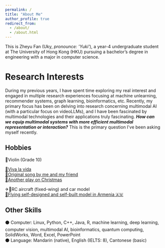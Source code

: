 ```yaml
---
permalink: /
title: "About Me"
author_profile: true
redirect_from: 
  - /about/
  - /about.html
---
```


This is Zheyu Fan (Uky, _pronounce: 'Yuki'_), a year-4 undergraduate student at The University of Hong Kong (HKU) pursuing a bachelor’s degree in engineering with a major in computer science. 



Research Interests
======
During my previous years, I have spent time exploring my real interest and engaged in multiple research experiences focusing at machine unlearning, recommender systems, graph learning, bioinformatics, etc. Recently, my primary focus has been on delving into research concerning multimodal AI (with a particular focus on videoLLMs), and I have been fascinated by multimodal technologies and their applications truly fascinating. **_How can we equip multimodal systems with more efficient multimodal representation or interaction?_** This is the primary question I've been asking myself recently.

Hobbies
------
🎻Violin (Grade 10)   

[👀Viva la vida](https://www.bilibili.com/video/BV1xa411m71B/?vd_source=6af760c6de114802b89246a3ef874ad8)   
[👀Original song by me and my friend](https://www.bilibili.com/video/BV1pS4y157sY/?vd_source=6af760c6de114802b89246a3ef874ad8)   
[👀Another play on Christmas](https://www.bilibili.com/video/BV1x34y1y7iF/?vd_source=6af760c6de114802b89246a3ef874ad8)   

✈🚗RC aircraft (fixed-wing) and car model    
[👀Flying self-designed and self-built model in Armenia 🇦🇲](https://www.bilibili.com/video/BV11u4y1B7Ny/?vd_source=6af760c6de114802b89246a3ef874ad8)   


Other Skills
------
⚫ Computer: Linux, Python, C++, Java, R, machine learning, deep learning, computer vision, multimodal AI, bioinformatics, quantum computing, SolidWorks, Word, Excel, PowerPoint    
⚫ Language: Mandarin (native), English (IELTS: 8), Cantonese (basic)




